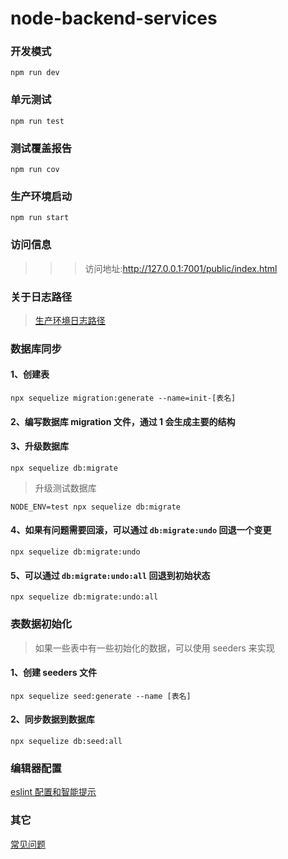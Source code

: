 # node-backend-services

### 开发模式

`npm run dev`

### 单元测试

`npm run test`

### 测试覆盖报告

`npm run cov`

### 生产环境启动

`npm run start`

### 访问信息

> > > 访问地址:http://127.0.0.1:7001/public/index.html

### 关于日志路径

> [生产环境日志路径](https://blog.csdn.net/csm0912/article/details/80894177)

### 数据库同步

#### 1、创建表

`npx sequelize migration:generate --name=init-[表名]`

#### 2、编写数据库 migration 文件，通过 1 会生成主要的结构

#### 3、升级数据库

`npx sequelize db:migrate`

> 升级测试数据库

`NODE_ENV=test npx sequelize db:migrate`

#### 4、如果有问题需要回滚，可以通过 `db:migrate:undo` 回退一个变更

`npx sequelize db:migrate:undo`

#### 5、可以通过 `db:migrate:undo:all` 回退到初始状态

`npx sequelize db:migrate:undo:all`

### 表数据初始化

> 如果一些表中有一些初始化的数据，可以使用 seeders 来实现

#### 1、创建 seeders 文件

`npx sequelize seed:generate --name [表名]`

#### 2、同步数据到数据库

`npx sequelize db:seed:all`

### 编辑器配置

[eslint 配置和智能提示](https://www.jianshu.com/p/2e3b83ce3d89)

### 其它

[常见问题](./doc/常见问题.md)
